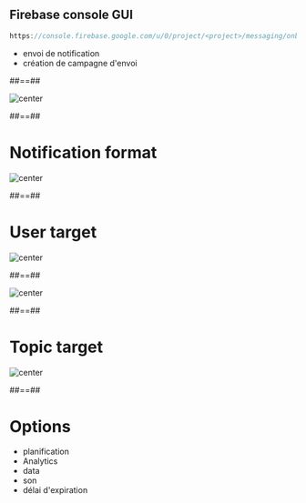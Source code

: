 <!-- .slide: class="with-code" -->

## Firebase console GUI


```typescript
https://console.firebase.google.com/u/0/project/<project>/messaging/onboarding
```
<!-- .element class="big-code" -->

- envoi de notification
- création de campagne d'envoi


##==##

![center](./assets/images/send-messages/firebase-message-types.png)

##==##

# Notification format

![center](./assets/images/send-messages/firebase-notification-form.png)

##==##

# User target

![center](./assets/images/send-messages/firebase-target-users.png)

##==##

![center](./assets/images/send-messages/firebase-target-users-list.png)


##==##

# Topic target

![center](./assets/images/send-messages/firebase-target-topic.png)


##==##

# Options

- planification
- Analytics
- data
- son
- délai d'expiration
